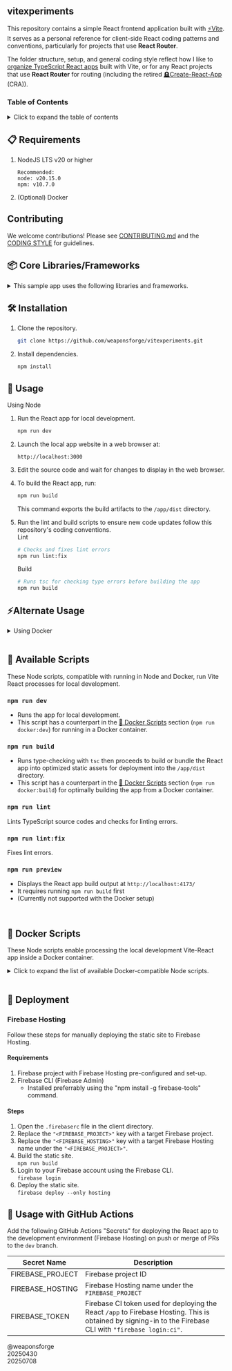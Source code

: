 ## vitexperiments

This repository contains a simple React frontend application built with [⚡Vite](https://vite.dev/). It serves as a personal reference for client-side React coding patterns and conventions, particularly for projects that use **React Router**.

The folder structure, setup, and general coding style reflect how I like to [organize TypeScript React apps](/docs/CODING_STYLE.md) built with Vite, or for any React projects that use **React Router** for routing (including the retired [🪦Create-React-App](https://create-react-app.dev/docs/getting-started/) (CRA)).

### Table of Contents

<details>
<summary>Click to expand the table of contents</summary>

- [Requirements](#-requirements)
- [Installation](#️-installation)
- [Usage](#-usage)
- [Alternate Usage (Docker)](#alternate-usage)
- [Core Libraries](#-core-librariesframeworks)
- [Available Scripts](#-available-scripts)
- [Docker Scripts](#-docker-scripts)
- [Deployment](#-deployment)
- [Usage with GitHub Actions](#-usage-with-github-actions)

</details>

## 📋 Requirements

1. NodeJS LTS v20 or higher
   ```
   Recommended:
   node: v20.15.0
   npm: v10.7.0
   ```

2. (Optional) Docker

## Contributing

We welcome contributions! Please see [CONTRIBUTING.md](/CONTRIBUTING.md) and the [CODING STYLE](/docs/CODING_STYLE.md) for guidelines.

## 📦 Core Libraries/Frameworks

<details>

<summary>This sample app uses the following libraries and frameworks.</summary>

#### Core Libraries

| Library | Version | Description |
| --- | --- | --- |
| [Vite](https://www.npmjs.com/package/vite) | `v6.3.1` | Frontend build tool for scaffolding the React app, running it in development mode and bundling the static website output |
| [React](https://www.npmjs.com/package/react) | `v19` | Library for creating reusable/composable and interactive components |
| [react-router-dom](https://www.npmjs.com/package/react-router-dom) | `v7.6.3` | Manages client-side routing for general React apps |
| [TypeScript](https://www.npmjs.com/package/typescript) | `v5.7.2` | For creating type definitions |
| [Tailwind CSS](https://www.npmjs.com/package/tailwindcss) | `v4.1.1` | Generic, composable utility classes for CSS styling |

#### CSS Styling

Styling with Tailwind CSS

| Library | Version | Description |
| --- | --- | --- |
| [clsx](https://www.npmjs.com/package/clsx) | `v2.1.1` | Utility for constructing class name strings conditionally
| [tailwind-merge](https://www.npmjs.com/package/tailwind-merge) | `v3.3.1` | Utility function to efficiently merge Tailwind CSS classes in JS without style conflicts.
| [tw-animate-css](https://www.npmjs.com/package/tw-animate-css) | `v1.3.5` | A pure CSS solution for adding animation capabilities using the new Tailwind v4 CSS-first approach

#### Code Linting

| Library | Version | Description |
| --- | --- | --- |
| [ESlint](https://www.npmjs.com/package/eslint) | `v9.22.0` | Enforces coding formats, rules and preferences

#### Data Fetching

| Library | Version | Description |
| --- | --- | --- |
| [SWR](https://www.npmjs.com/package/swr) | `v2.3.4` | React hooks library for data fetching that provides `isLoading`, `error` and fetched data states
| [Axios](https://www.npmjs.com/package/axios) | `v1.10.0` | Promise-based HTTP data fetching library

#### State and Data Management

| Library | Version | Description |
| --- | --- | --- |
| [Zustand](https://www.npmjs.com/package/zustand) | `v5.0.6` | Minimal (no boilerplates), fast, scalable and reactive state management library that uses a pub/sub mechanism instead of React context to manage state and trigger re-renders.
| [Zod](https://www.npmjs.com/package/zod) | `v3.25.75` | Scalable Typescript-first data validation using schemas
| [React Hook Form](https://www.npmjs.com/package/react-hook-form) | `v7.60.0` | React hooks for managing form submission data validation


</details>

## 🛠️ Installation

1. Clone the repository.<br>
   ```sh
   git clone https://github.com/weaponsforge/vitexperiments.git
   ```

2. Install dependencies.<br>
   ```sh
   npm install
   ```

## 📖 Usage

Using Node

1. Run the React app for local development.<br>
   ```sh
   npm run dev
   ```

2. Launch the local app website in a web browser at:<br>
   ```
   http://localhost:3000
   ```

3. Edit the source code and wait for changes to display in the web browser.

4. To build the React app, run:<br>
   ```sh
   npm run build
   ```

   This command exports the build artifacts to the `/app/dist` directory.

5. Run the lint and build scripts to ensure new code updates follow this repository's coding conventions.<br>
   Lint
   ```sh
   # Checks and fixes lint errors
   npm run lint:fix
   ```

   Build
   ```sh
   # Runs tsc for checking type errors before building the app
   npm run build
   ```

## ⚡Alternate Usage

<details>
<summary>Using Docker</summary>
<br>

> **IMPORTANT**
> Ensure that port `3000` is free before proceeding.

1. Build the image for local development.<br>
   ```sh
   docker compose build --no-cache
   ```

   > **INFO:** Re-run this step if there will be changes to the Dockerfile or after installing new Node libraries.

2. Run the container for local development.<br>
   ```sh
   docker compose up
   ```

3. Launch the local app website in a web browser at:<br>
   ```
   http://localhost:3000
   ```

4. Edit the source code and wait for changes to display in the web browser.

5. To build the React app:<br>
   - Ensure the container is running.
   - Open another command terminal and run:<br>
      ```sh
      docker run exec -it weaponsforge-vitexperiments npm run docker:build
      ```

      This command exports the build artifacts to the `/app/dist` directory.

6. (Alternate) build command without using Docker compose:<br>
   ```sh
   docker run -it -v ${pwd}/app:/opt/app -v /opt/app/node_modules --rm weaponsforge/vitexperiments npm run docker:build
   ```

6. To stop the Docker container:<br>
   ```sh
   docker compose down
   ```

</details>
<br>

## 📜 Available Scripts

These Node scripts, compatible with running in Node and Docker, run Vite React processes for local development.

### `npm run dev`

- Runs the app for local development.
- This script has a counterpart in the [🐳 Docker Scripts](#-docker-scripts) section (`npm run docker:dev`) for running in a Docker container.

### `npm run build`

- Runs type-checking with `tsc` then proceeds to build or bundle the React app into optimized static assets for deployment into the `/app/dist` directory.
- This script has a counterpart in the [🐳 Docker Scripts](#-docker-scripts) section (`npm run docker:build`) for optimally building the app from a Docker container.

### `npm run lint`

Lints TypeScript source codes and checks for linting errors.

### `npm run lint:fix`

Fixes lint errors.

### `npm run preview`

- Displays the React app build output at `http://localhost:4173/`
- It requires running `npm run build` first
- (Currently not supported with the Docker setup)

<br>

## 🐳 Docker Scripts

These Node scripts enable processing the local development Vite-React app inside a Docker container.

<details>
<summary>Click to expand the list of available Docker-compatible Node scripts.</summary>

### `npm run docker:dev`

Runs the React app for local development within a Docker container by making the container's Vite dev server accessible to the host using the `--host` flag.

### `npm run docker:build`

Builds the React app within a Docker container into the `/app/dist` directory after setting the `NODE_ENV=production` environment variable.

```sh
docker run -it -v ${pwd}/app:/opt/app -v /opt/app/node_modules --rm weaponsforge/vitexperiments npm run build
```

</details>
<br>

## 🛫 Deployment

### Firebase Hosting

Follow these steps for manually deploying the static site to Firebase Hosting.

#### Requirements

1. Firebase project with Firebase Hosting pre-configured and set-up.
2. Firebase CLI (Firebase Admin)
   - Installed preferrably using the "npm install -g firebase-tools" command.

#### Steps

1. Open the `.firebaserc` file in the client directory.
2. Replace the `"<FIREBASE_PROJECT>"` key with a target Firebase project.
3. Replace the `"<FIREBASE_HOSTING>"` key with a target Firebase Hosting name under the `"<FIREBASE_PROJECT>"`.
4. Build the static site.<br>
`npm run build`
5. Login to your Firebase account using the Firebase CLI.<br>
`firebase login`
6. Deploy the static site.<br>
`firebase deploy --only hosting`

## 🚀 Usage with GitHub Actions

Add the following GitHub Actions "Secrets" for deploying the React app to the development environment (Firebase Hosting) on push or merge of PRs to the `dev` branch.

| Secret Name | Description |
| --- | --- |
| FIREBASE_PROJECT | Firebase project ID |
| FIREBASE_HOSTING | Firebase Hosting name under the `FIREBASE_PROJECT` |
| FIREBASE_TOKEN | Firebase CI token used for deploying the React `/app` to Firebase Hosting. This is obtained by signing-in to the Firebase CLI with `"firebase login:ci"`. |

@weaponsforge<br>
20250430<br>
20250708

